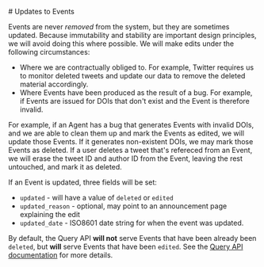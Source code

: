 # Updates to Events

Events are never *removed* from the system, but they are sometimes updated. Because immutability and stability are important design principles, we will avoid doing this where possible. We will make edits under the following circumstances:

 - Where we are contractually obliged to. For example, Twitter requires us to monitor deleted tweets and update our data to remove the deleted material accordingly.
 - Where Events have been produced as the result of a bug. For example, if Events are issued for DOIs that don't exist and the Event is therefore invalid.

For example, if an Agent has a bug that generates Events with invalid DOIs, and we are able to clean them up and mark the Events as edited, we will update those Events. If it generates non-existent DOIs, we may mark those Events as deleted. If a user deletes a tweet that's refereced from an Event, we will erase the tweet ID and author ID from the Event, leaving the rest untouched, and mark it as deleted.

If an Event is updated, three fields will be set:

 - `updated` - will have a value of `deleted` or `edited`
 - `updated_reason` - optional, may point to an announcement page explaining the edit
 - `updated_date` - ISO8601 date string for when the event was updated.

By default, the Query API **will not** serve Events that have been already been `deleted`, but **will** serve Events that have been `edited`. See the [Query API documentation](/service/query-api) for more details.
